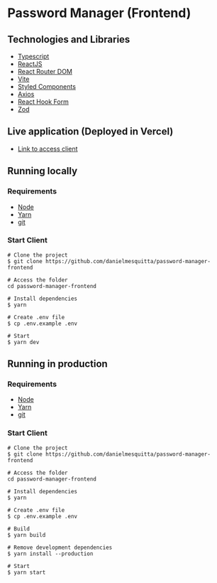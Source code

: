 # Password Manager (Frontend)

## Technologies and Libraries

- [Typescript](https://www.typescriptlang.org/)
- [ReactJS](https://reactjs.org/)
- [React Router DOM](https://github.com/ReactTraining/react-router/tree/master/packages/react-router-dom)
- [Vite](https://vitejs.dev/)
- [Styled Components](https://styled-components.com/)
- [Axios](https://github.com/axios/axios)
- [React Hook Form](https://react-hook-form.com/)
- [Zod](https://zod.dev/)

## Live application (Deployed in Vercel)

- [Link to access client](https://passmanager.danielmesquitta.com)

## Running locally

### Requirements

- [Node](https://nodejs.org/en)
- [Yarn](https://yarnpkg.com/)
- [git](https://git-scm.com/)

### Start Client

```shell
# Clone the project
$ git clone https://github.com/danielmesquitta/password-manager-frontend

# Access the folder
cd password-manager-frontend

# Install dependencies
$ yarn

# Create .env file
$ cp .env.example .env

# Start
$ yarn dev
```

## Running in production

### Requirements

- [Node](https://nodejs.org/en)
- [Yarn](https://yarnpkg.com/)
- [git](https://git-scm.com/)

### Start Client

```shell
# Clone the project
$ git clone https://github.com/danielmesquitta/password-manager-frontend

# Access the folder
cd password-manager-frontend

# Install dependencies
$ yarn

# Create .env file
$ cp .env.example .env

# Build
$ yarn build

# Remove development dependencies
$ yarn install --production

# Start
$ yarn start
```
